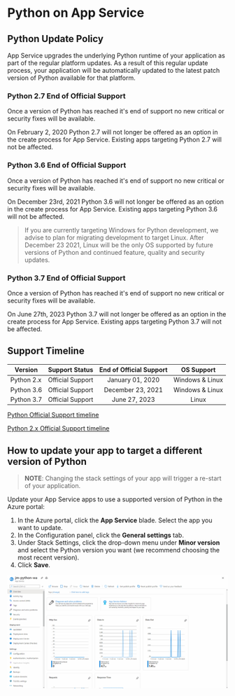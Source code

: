 # Python on App Service

## Python Update Policy

App Service upgrades the underlying Python runtime of your application as part of the regular platform updates. As a result of this regular update process, your application will be automatically updated to the latest patch version of Python available for that platform.

### Python 2.7 End of Official Support

Once a version of Python has reached it's end of support no new critical or security fixes will be available.

On February 2, 2020 Python 2.7 will not longer be offered as an option in the create process for App Service. Existing apps targeting Python 2.7 will not be affected.

### Python 3.6 End of Official Support

Once a version of Python has reached it's end of support no new critical or security fixes will be available.

On December 23rd, 2021 Python 3.6 will not longer be offered as an option in the create process for App Service. Existing apps targeting Python 3.6 will not be affected.

> If you are currently targeting Windows for Python development, we advise to plan for migrating development to target Linux.  After December 23 2021, Linux will be the only OS supported by future versions of Python and continued feature, quality and security updates.

### Python 3.7 End of Official Support

Once a version of Python has reached it's end of support no new critical or security fixes will be available.

On June 27th, 2023 Python 3.7 will not longer be offered as an option in the create process for App Service. Existing apps targeting Python 3.7 will not be affected.


## Support Timeline

|  Version   |  Support Status  |  End of Official Support |    OS Support   |
|------------| ---------------- |:------------------------:|:---------------:|
| Python 2.x | Official Support |    January 01, 2020      | Windows & Linux |
| Python 3.6 | Official Support |    December 23, 2021      | Windows & Linux |
| Python 3.7 | Official Support |    June 27, 2023      | Linux |

[Python Official Support timeline](https://devguide.python.org/#status-of-python-branches)

[Python 2.x Official Support timeline](https://www.python.org/doc/sunset-python-2/)

## How to update your app to target a different version of Python

>**NOTE**:
>Changing the stack settings of your app will trigger a re-start of your application.

Update your App Service apps to use a supported version of Python in the Azure portal:
1. In the Azure portal, click the **App Service** blade. Select the app you want to update. 
2. In the Configuration panel, click the **General settings** tab.
3. Under Stack Settings, click the drop-down menu under **Minor version** and select the Python version you want (we recommend choosing the most recent version).
4. Click **Save**.

![Python Minor Version](./media/python.gif)